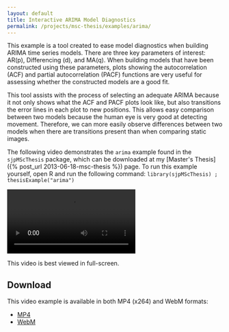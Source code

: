 ```yaml
---
layout: default
title: Interactive ARIMA Model Diagnostics
permalink: /projects/msc-thesis/examples/arima/
---
```


This example is a tool created to ease model diagnostics when building ARIMA
time series models. There are three key parameters of interest: AR(p),
Differencing (d), and MA(q). When building models that have been constructed
using these parameters, plots showing the autocorrelation (ACF) and partial
autocorrelation (PACF) functions are very useful for assessing whether the
constructed models are a good fit.

This tool assists with the process of selecting an adequate ARIMA because it
not only shows what the ACF and PACF plots look like, but also transitions the
error lines in each plot to new positions. This allows easy comparison between
two models because the human eye is very good at detecting movement. Therefore,
we can more easily observe differences between two models when there are
transitions present than when comparing static images.

The following video demonstrates the `arima` example found in the
`sjpMScThesis` package, which can be downloaded at my [Master's Thesis]({% post_url 2013-06-18-msc-thesis %}) page.
To run this example yourself, open R and run the following
command: `library(sjpMScThesis) ; thesisExample("arima")`

<video controls class="span-90pc">
  <source src="/projects/msc-thesis/examples/arima/arima.mp4" type="video/mp4; codecs=avc1.64001E">
  <source src="/projects/msc-thesis/examples/arima/arima.webm" type="video/webm; codecs=vp8">
  <source src="/projects/msc-thesis/examples/arima/arima-iphone.mp4" type="video/mp4; codecs=avc1.42E01E">
</video>

This video is best viewed in full-screen.

## Download

This video example is available in both MP4 (x264) and WebM formats:

* [MP4](/projects/msc-thesis/examples/arima/arima.mp4)
* [WebM](/projects/msc-thesis/examples/arima/arima.webm)

<script type="text/javascript" src="/scripts/video-detect.js"></script>
